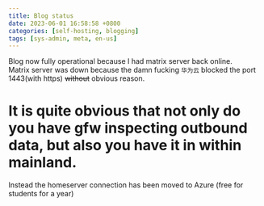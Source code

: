 ```yaml
---
title: Blog status
date: 2023-06-01 16:58:58 +0800
categories: [self-hosting, blogging]
tags: [sys-admin, meta, en-us]
---
```


Blog now fully operational because I had matrix server back online.  
Matrix server was down because the damn fucking `华为云` blocked the port 1443(with https) ~~without~~ obvious reason.

# It is quite obvious that not only do you have gfw inspecting outbound data, but also you have it in within mainland.

Instead the homeserver connection has been moved to Azure (free for students for a year)
